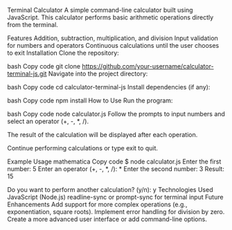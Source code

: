 Terminal Calculator
A simple command-line calculator built using JavaScript.
This calculator performs basic arithmetic operations directly from the terminal.

Features
Addition, subtraction, multiplication, and division
Input validation for numbers and operators
Continuous calculations until the user chooses to exit
Installation
Clone the repository:

bash
Copy code
git clone https://github.com/your-username/calculator-terminal-js.git
Navigate into the project directory:

bash
Copy code
cd calculator-terminal-js
Install dependencies (if any):

bash
Copy code
npm install
How to Use
Run the program:

bash
Copy code
node calculator.js
Follow the prompts to input numbers and select an operator (+, -, *, /).

The result of the calculation will be displayed after each operation.

Continue performing calculations or type exit to quit.

Example Usage
mathematica
Copy code
$ node calculator.js
Enter the first number: 5
Enter an operator (+, -, *, /): *
Enter the second number: 3
Result: 15

Do you want to perform another calculation? (y/n): y
Technologies Used
JavaScript (Node.js)
readline-sync or prompt-sync for terminal input
Future Enhancements
Add support for more complex operations (e.g., exponentiation, square roots).
Implement error handling for division by zero.
Create a more advanced user interface or add command-line options.
